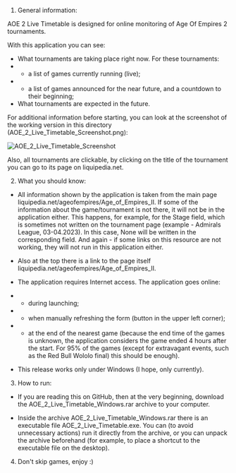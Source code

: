 1. General information:

AOE 2 Live Timetable is designed for online monitoring of Age Of Empires 2 tournaments.

With this application you can see:
- What tournaments are taking place right now. For these tournaments:
- - a list of games currently running (live);
- - a list of games announced for the near future, and a countdown to their beginning;
- What tournaments are expected in the future.

For additional information before starting, you can look at the screenshot of the working version in this directory (AOE_2_Live_Timetable_Screenshot.png):

![AOE_2_Live_Timetable_Screenshot](https://user-images.githubusercontent.com/10959838/232637495-6dea7547-d451-4516-bc28-a8c78d61a7f0.png)

Also, all tournaments are clickable, by clicking on the title of the tournament you can go to its page on liquipedia.net.

2. What you should know:

- All information shown by the application is taken from the main page
liquipedia.net/ageofempires/Age_of_Empires_II. If some of the information about the game/tournament is not there, it will not be in the application either. This happens, for example, for the Stage field, which is sometimes not written on the tournament page (example - Admirals League, 03-04.2023). In this case, None will be written in the corresponding field. And again - if some links on this resource are not working, they will not run in this application either.

- Also at the top there is a link to the page itself liquipedia.net/ageofempires/Age_of_Empires_II.

- The application requires Internet access. The application goes online:
- - during launching;
- - when manually refreshing the form (button in the upper left corner);
- - at the end of the nearest game (because the end time of the games is unknown, the application considers the game ended 4 hours after the start. For 95% of the games (except for extravagant events, such as the Red Bull Wololo final) this should be enough).

- This release works only under Windows (I hope, only currently).

3. How to run:

- If you are reading this on GitHub, then at the very beginning, download the AOE_2_Live_Timetable_Windows.rar archive to your computer.

- Inside the archive AOE_2_Live_Timetable_Windows.rar there is an executable file AOE_2_Live_Timetable.exe. You can (to avoid unnecessary actions) run it directly from the archive, or you can unpack the archive beforehand (for example, to place a shortcut to the executable file on the desktop).

4. Don't skip games, enjoy :)
